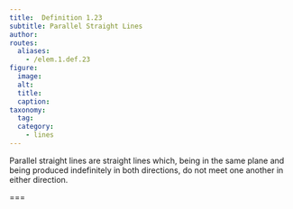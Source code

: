 ```yaml
---
title:  Definition 1.23
subtitle: Parallel Straight Lines
author:
routes:
  aliases:
    - /elem.1.def.23
figure:
  image:
  alt:
  title:
  caption:
taxonomy:
  tag:
  category:
    - lines
---
```


Parallel straight lines are straight lines which, being in the same plane and being produced indefinitely in both directions, do not meet one another in either direction.

===
